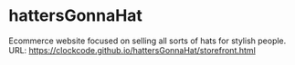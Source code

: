 # hattersGonnaHat
Ecommerce website focused on selling all sorts of hats for stylish people.
URL: https://clockcode.github.io/hattersGonnaHat/storefront.html
